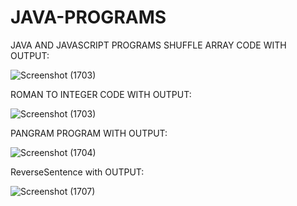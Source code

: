 # JAVA-PROGRAMS
JAVA AND JAVASCRIPT PROGRAMS
SHUFFLE ARRAY CODE WITH OUTPUT:

![Screenshot (1703)](https://github.com/shruti2222K/JAVA-PROGRAMS/assets/145823175/4d5a818c-8ed1-4ead-8fb2-28111f962b37)

ROMAN TO INTEGER CODE WITH OUTPUT:

![Screenshot (1703)](https://github.com/shruti2222K/JAVA-PROGRAMS/assets/145823175/f585a575-1bac-4ece-8e9b-dc372e9104a9)

PANGRAM PROGRAM WITH OUTPUT:

![Screenshot (1704)](https://github.com/shruti2222K/JAVA-PROGRAMS/assets/145823175/24203c4c-9d4b-48fe-b813-1a910d8967a2)

ReverseSentence with OUTPUT:

![Screenshot (1707)](https://github.com/shruti2222K/JAVA-PROGRAMS/assets/145823175/d3ec969e-4598-4032-ba12-7d55af93f8be)


